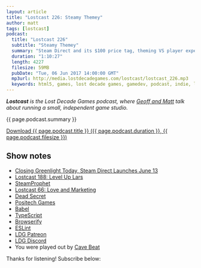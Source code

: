```yaml
---
layout: article
title: "Lostcast 226: Steamy Themey"
author: matt
tags: [lostcast]
podcast:
  title: "Lostcast 226"
  subtitle: "Steamy Themey"
  summary: "Steam Direct and its $100 price tag, theming VS player expectation, and Babel VS TypeScript etc."
  duration: "1:10:27"
  length: 4227
  filesize: 59MB
  pubDate: "Tue, 06 Jun 2017 14:00:00 GMT"
  mp3url: http://media.lostdecadegames.com/lostcast/lostcast_226.mp3
  keywords: html5, games, lost decade games, gamedev, podcast, indie, lostcast
---
```

_**Lostcast** is the Lost Decade Games podcast, where [Geoff and Matt](/about/) talk about running a small, independent game studio._

{{ page.podcast.summary }}

<a class="download-podcast" href="{{ page.podcast.mp3url }}">
	Download {{ page.podcast.title }} ({{ page.podcast.duration }}, {{ page.podcast.filesize }})
</a>

## Show notes

* [Closing Greenlight Today, Steam Direct Launches June 13](http://steamcommunity.com/games/593110/announcements/detail/1265922321514182595)
* [Lostcast 188: Level Up Lars](http://www.lostdecadegames.com/lostcast-188/)
* [SteamProphet](https://www.steamprophet.com/)
* [Lostcast 66: Love and Marketing](http://www.lostdecadegames.com/lostcast-66/)
* [Dead Secret](http://robotinvader.com/deadsecret/)
* [Positech Games](http://positech.co.uk/)
* [Babel](https://babeljs.io/)
* [TypeScript](https://www.typescriptlang.org/)
* [Browserify](http://browserify.org/)
* [ESLint](http://eslint.org/)
* [LDG Patreon](https://www.patreon.com/lostdecadegames)
* [LDG Discord](https://discord.gg/jNHav65)
* You were played out by [Cave Beat](http://music.gamechops.com/track/cave-beat-donkey-kong-country-mining-melancholy)

Thanks for listening! Subscribe below:
